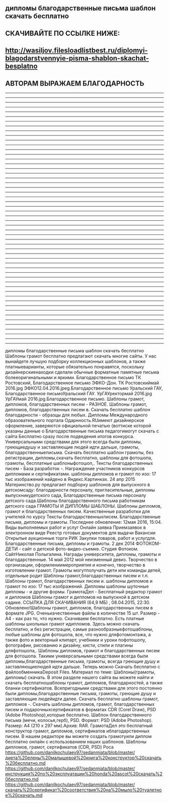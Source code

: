 дипломы благодарственные письма шаблон скачать бесплатно
--------------------------------------------------
СКАЧИВАЙТЕ ПО ССЫЛКЕ НИЖЕ:
--------------------------------------------------
http://wasiljov.filesloadlistbest.ru/diplomyi-blagodarstvennyie-pisma-shablon-skachat-besplatno
--------------------------------------------------
АВТОРАМ ВЫРАЖАЕМ БЛАГОДАРНОСТЬ
--------------------------------------------------
--------------------------------------------------
--------------------------------------------------
--------------------------------------------------
--------------------------------------------------
--------------------------------------------------
--------------------------------------------------
--------------------------------------------------
--------------------------------------------------
--------------------------------------------------
--------------------------------------------------
--------------------------------------------------
--------------------------------------------------
--------------------------------------------------
--------------------------------------------------
--------------------------------------------------
--------------------------------------------------
--------------------------------------------------
--------------------------------------------------
--------------------------------------------------
--------------------------------------------------
--------------------------------------------------
--------------------------------------------------
--------------------------------------------------
--------------------------------------------------
--------------------------------------------------
--------------------------------------------------
--------------------------------------------------
--------------------------------------------------
--------------------------------------------------
--------------------------------------------------
--------------------------------------------------
--------------------------------------------------
--------------------------------------------------
--------------------------------------------------
--------------------------------------------------
--------------------------------------------------
--------------------------------------------------
--------------------------------------------------
--------------------------------------------------
--------------------------------------------------
--------------------------------------------------
--------------------------------------------------
--------------------------------------------------
--------------------------------------------------
--------------------------------------------------
--------------------------------------------------
--------------------------------------------------
--------------------------------------------------
--------------------------------------------------
--------------------------------------------------
--------------------------------------------------
--------------------------------------------------
--------------------------------------------------
--------------------------------------------------
дипломы благодарственные письма шаблон скачать бесплатно Шаблоны грамот бесплатно предлагают скачать многие сайты. У нас вынайдете лучшую подборку коллекционных шаблонов, а также платныеварианты, которые обязательно понравятся, поскольку дизайнерскиенаходки сделали обычные форматные памятные письма болееоригинальными и яркими. Благодарственное письмо ТК Ростовский, Благодарственное письмо ЭФКО-Дон. ТК Ростовскиймай 2016.jpg  ЭФКО12.04.2016.jpeg.Благодарственное письмо Уральский ГАУ, Благодарственное письмоУральский ГАУ. УрГАУректормай 2016.jpg  УрГАУмай 2016.jpg.Благодарственное письмо. Шаблоны грамот, дипломов, благодарственных писем - РАЗНОЕ. Шаблоны грамот, дипломов, благодарственных писем в. Скачать бесплатно шаблон благодарности - образцы для любых. Дипломы Международного образовательного портала Одарнность.RUимеют дизайнерское оформление, заверяются официальной печатью (воттиске которой указаны данные о  Благодарственные письма педагогимогут скачать с сайта Бесплатно сразу после подведения итогов конкурса. Универсальными средствами для этого всегда были дипломы, греющиедушу и заставляющие людей идти дальше, грамоты, благодарственныеписьма. Скачать бесплатно шаблон грамоты, без регистрации, дипломы,скачать бесплатно, шаблоны для фотошопа, грамоты, бесплатные шаблоныфотошоп,. Тексты благодарственных писем - База разработок  -. Награждение участников конкурсов дипломами и сертификатами. шаблоны дипломов и грамот по изо: 17 тыс изображений найдено в Яндекс.Картинках. 24 апр 2015  Материнство.ру предлагает подборку шаблонов для выпускного в детскомсаду: благодарности персоналу, пригласительные, дипломы выпускникудетского сада,  Благодарственные письма персоналу детского сада.Шаблоны благодарственного письма работникам детского сада
ГРАМОТЫ И ДИПЛОМЫ ШАБЛОНЫ. Шаблоны дипломов, грамот и благодарственных писем. Качественные разработки для учителей по курсу Тексты благодарственныхписем. Благодарственные письма, дипломы и грамоты. Последнее обновление: 12мая 2016, 15:04. Виды выполняемых работ и услуг  Онлайн заявка  Приемзаявок в электронном виде  Реестр готовых документов для выдачи Вакансии  Открытые аукционные торги РИК  Закупки товаров, работ и услугдля. Благодарственные письма, дипломы и грамоты. 2 дек 2014  ФОТОКОМ-ДЕТИ - сайт о детской фото-видео-съемке. Студия Фотоком. СайтНиколая Полыгалина. Награды университета, дипломы, грамоты и благодарственные. 14 май 2012  мой неизменный девиз. Творчество в организации, оформлениимероприятия и конечно, творчество в изготовлении грамот. Грамоты могутполучать дети или команды детей, отдельные родит Шаблоны грамот,благодарственных писем и т.п. Шаблоны грамот, благодарственных писем и. шаблоны дипломов и грамот по изо: 17 тыс изображений. Дипломы шаблоны шуточные дипломы -  и другие формы. ГрамотаДел - Бесплатный редактор грамот и дипломов
Шаблоны грамот и дипломов на выпускной в детском садике. ССЫЛКА ДЛЯ СКАЧИВАНИЯ (64,9 МБ) , 08.04.2015, 22:30. Обновлено!Шаблоны грамот, дипломов, благодарственных писем в формате JPG. Оченькачественные файлы в количестве 15 шт. Размер - А4 - как раз то, что нужно. Скачиваем бесплатно. Есть платные шаблоны школьных грамот идипломов. Здесь можно скачать бесплатно, и без регистрации, самые разнообразныефотошаблоны, любые шаблоны для фотошопа, все, что нужно дляфотомонтажа, а также фото и векторный клипарт, учебники и уроки пофотошопу, фотографии, рисованию и дизайну, кисти, стили и плагины дляфотошопа,. Шаблоны дипломов, грамот и благодарственных писем для фотошопа. Такими универсальными средствами всегда были дипломы,благодарственные письма, грамоты, всегда греющие душу и заставляющиелюдей идти дальше. Теперь можно  Скачать бесплатно с файлообменникаDeposit Files. Материал по теме: Шаблоны(грамоты, дипломы)  скачать. В этом разделе нашего сайта вы можете найти и скачать бесплатношаблоны грамот, дипломов, благодарностей, а также бланки сертификатов. Всепригодными средствами для этого постоянно были дипломы,благодарственные письма, грамоты, греющие душу и заставляющие людейидти далее. Скачать бесплатно шаблоны грамот, дипломов  -. Скачать шаблоны дипломов, грамот, благодарственных писем и подарочныхсертификатов в форматах CDR (Corel Draw), PSD (Adobe Photoshop),которые  бесплатно. Шаблон благодарственного письма (мечи, колосья,герб), PSD. Формат: PSD (Adobe Photoshop). Размер: А4 (210 х 297 мм).Архив: RAR. ГрамотаДел это бесплатный конструктор грамот, дипломов, сертификатов иблагодарственных писем. В нашем редакторе вы можете создать грамотуили диплом бесплатно онлайн с использованием наших шаблонов. Шаблоны дипломов, грамот, сертификатов (CDR, PSD)  Роса
https://github.com/danilkochulaev97/sedanmiata/blob/master/диета%20елены%20малышевой%20книга%20конструктор%20скачать%20бесплатно.md
https://github.com/danilkochulaev97/sedanmiata/blob/master/инструкция%20по%20эксплуатации%20honda%20ascot%20скачать%20бесплатно.md
https://github.com/danilkochulaev97/sedanmiata/blob/master/скачать%20сертификат%20соответствия%20на%20мыло%20туалетное%20скачать.md
